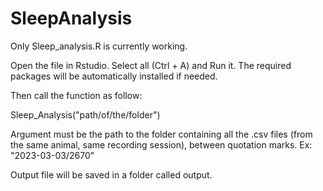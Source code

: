# SleepAnalysis

Only Sleep_analysis.R is currently working.

Open the file in Rstudio. Select all (Ctrl + A) and Run it.
The required packages will be automatically installed if needed.

Then call the function as follow:

Sleep_Analysis("path/of/the/folder")

Argument must be the path to the folder containing all the .csv files (from the same animal, same recording session), between quotation marks.  Ex: "2023-03-03/2670"

Output file will be saved in a folder called output.
